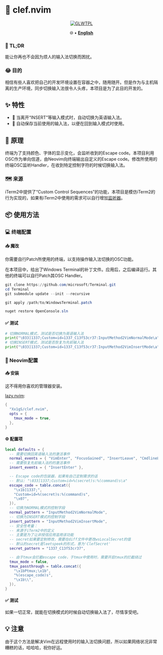 # 🎼 clef.nvim

<div align="center">

[![GLWTPL](https://img.shields.io/badge/GLWT-Public_License-red.svg)](https://github.com/me-shaon/GLWTPL)

🌐
•
[**English**](../README.md)

</div>

### 📄 TL;DR

能让你再也不会因为烦人的输入法切换而困扰。

### 😂 目的

相信有些人喜欢把自己的开发环境设置在容器之中，随用随开。但是作为与主机隔离的生产环境，同步切换输入法很令人头疼，本项目是为了此目的开发的。

## ✨ 特性

- 🤖 当离开“INSERT”等输入模式时，自动切换为英语输入法。
- 💾 自动保存当前使用的输入法，以便在回到输入模式时使用。

## 🔢 原理

终端为了支持颜色、字体的显示变化，会监听收到的Escape code。本项目利用OSC作为单向信道，由Neovim向终端输出自定义的Escape code。修改所使用的终端OSC监听Handler，在收到特定控制字符的时候切换输入法。

### 🗺️ 来源

iTerm2中提供了“Custom Control Sequences”的功能，本项目是模仿iTerm2的行为实现的，如果有iTerm2中使用的需求可以自行增加[监听器](https://iterm2.com/python-api/examples/create_window.html)。

## 📦 使用方法

### 💻 终端配置

#### 📥 魔改

你需要自行Patch所使用的终端，以支持操作输入法切换的OSC功能。

在本项目中，给出了Windows Terminal的补丁文件。应用后，之后编译运行。其他的终端可以自行Patch其OSC Handler。

``` Powershell
git clone https://github.com/microsoft/Terminal.git
cd Terminal
git submodule update --init --recursive

git apply /path/to/WindowsTerminal.patch

nuget restore OpenConsole.sln
```

#### ✅ 测试

``` python
# 切换NORMAL模式，测试是否切换为英语输入法
print("\033]1337;Custom=id=1337_C13f53cr37:InputMethod2VimNormalMode\a")
# 切换INSERT模式，测试是否恢复为先前输入法
print("\033]1337;Custom=id=1337_C13f53cr37:InputMethod2VimInsertMode\a")
```

### 📝 Neovim配置

#### 📥 安装

这不得用你喜欢的管理器安装。

[lazy.nvim](https://github.com/folke/lazy.nvim):

``` lua
{
  "Xx1gS/clef.nvim",
  opts = {
    tmux_mode = true,
  },
}
```

#### ⚙️ 配置项

``` lua
local defaults = {
  -- 需要切换回英语输入法的激活事件
  normal_events = { "VimEnter", "FocusGained", "InsertLeave", "CmdlineLeave" },
  -- 需要恢复先前输入法的的激活事件
  insert_events = { "InsertEnter" },

  -- Escape code的包装器，如果有自己定制需求的话
  -- 默认: "\033]1337;Custom=id=%(secret)s:%(command)s\a"
  escape_code = table.concat({
    "\x1b]1337;",
    "Custom=id=%(secret)s:%(command)s",
    "\x07",
  }),
  -- 切换为NORMAL模式的控制字段
  normal_pattern = "InputMethod2VimNormalMode",
  -- 切换为INSERT模式的控制字段
  insert_pattern = "InputMethod2VimInsertMode",
  -- 安全性考量：
  -- 来源于iTerm2中的定义
  -- 主要是为了让非授信应用滥用该功能
  -- secret如果要定制修改，需要在diff文件中更改wsLocalSecret的值
  -- 默认的secret是leetspeek的形式，意为'ClefSecret'
  secret_pattern = "1337_C13f53cr37",

  -- 由于tmux会拦截escape code，于tmux中使用时，需要开启tmux的拦截绕过
  tmux_mode = false,
  tmux_passthrough = table.concat({
    "\x1bPtmux;\x1b",
    "%(escape_code)s",
    "\x1b\\",
  }),
}
```

#### ✅ 测试

如果一切正常，就能在切换模式的时候自动切换输入法了，尽情享受吧。

## 💡 注意

由于这个方法是解决Vim在远程使用时的输入法切换问题，所以如果网络状况非常糟糕的话，哈哈哈，祝你好运。
